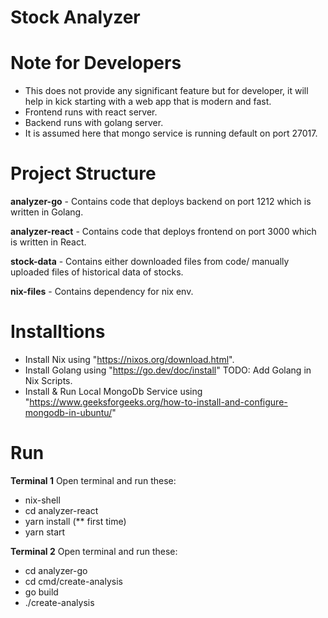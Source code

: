 # Stock Analyzer


Note for Developers
=================

- This does not provide any significant feature but for developer, it will help in kick starting with a web app that is modern and fast.
- Frontend runs with react server.
- Backend runs with golang server.
- It is assumed here that mongo service is running default on port 27017.

Project Structure
=================

**analyzer-go** - Contains code that deploys backend on port 1212 which is written in Golang.

**analyzer-react** - Contains code that deploys frontend on port 3000 which is written in React.

**stock-data**  - Contains either downloaded files from code/ manually uploaded files of historical data of stocks.

**nix-files** - Contains dependency for nix env.




Installtions
=================

* Install Nix using "https://nixos.org/download.html".
* Install Golang using "https://go.dev/doc/install"  TODO: Add Golang in Nix Scripts.
* Install & Run Local MongoDb Service using "https://www.geeksforgeeks.org/how-to-install-and-configure-mongodb-in-ubuntu/"

Run
=================

__Terminal 1__
Open terminal and run these:
* nix-shell
* cd analyzer-react
* yarn install (** first time)
* yarn start



__Terminal 2__
Open terminal and run these:
* cd analyzer-go
* cd cmd/create-analysis
* go build
* ./create-analysis
